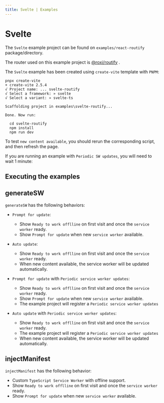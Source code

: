 ```yaml
---
title: Svelte | Examples
---
```


# Svelte

The `Svelte` example project can be found on `examples/react-routify` package/directory.

The router used on this example project is [@roxi/routify](https://routify.dev/) <outbound-link />.

The `Svelte` example has been created using `create-vite` template with `PNPM`:
```shell
pnpx create-vite
+ create-vite 2.5.4
√ Project name: ... svelte-routify
√ Select a framework: » svelte
√ Select a variant: » svelte-ts

Scaffolding project in examples\svelte-routify...

Done. Now run:

  cd svelte-routify
  npm install
  npm run dev
```

To test `new content available`, you should rerun the corresponding script, and then refresh the page.

If you are running an example with `Periodic SW updates`, you will need to wait 1 minute:
<HeuristicWorkboxWindow />

## Executing the examples

<RunExamples />

## generateSW

`generateSW` has the following behaviors:
- `Prompt for update`:
  - Show `Ready to work offlline` on first visit and once the `service worker` ready.
  - Show `Prompt for update` when new `service worker` available.

- `Auto update`:
  - Show `Ready to work offlline` on first visit and once the `service worker` ready.
  - When new content available, the service worker will be updated automatically.

- `Prompt for update` with `Periodic service worker updates`:
  - Show `Ready to work offlline` on first visit and once the `service worker` ready.
  - Show `Prompt for update` when new `service worker` available.
  - The example project will register a `Periodic service worker updates`

- `Auto update` with `Periodic service worker updates`:
  - Show `Ready to work offlline` on first visit and once the `service worker` ready.
  - The example project will register a `Periodic service worker updates`
  - When new content available, the service worker will be updated automatically.
  
## injectManifest

`injectManifest` has the following behavior:
- Custom `TypeScript Service Worker` with offline support.
- Show `Ready to work offlline` on first visit and once the `service worker` ready.
- Show `Prompt for update` when new `service worker` available.

